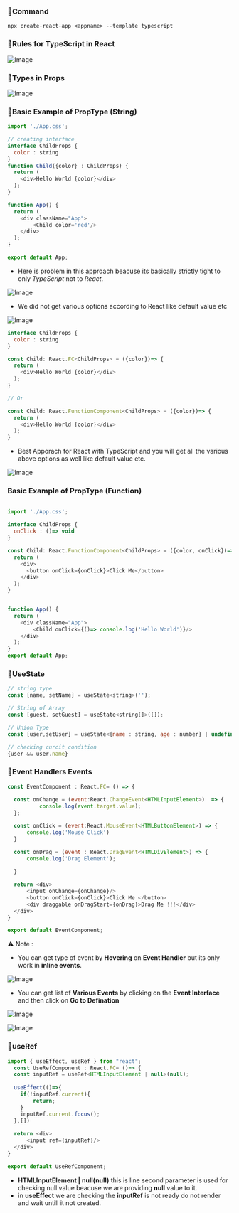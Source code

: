 ### 📘Command
```
npx create-react-app <appname> --template typescript
```
### 📘Rules for TypeScript in React
![Image](./images/1-typescript-rules.png)

### 📘Types in Props
![Image](./images/2-typesofprops.png)

### 📘Basic Example of PropType (String)

```javascript
import './App.css';

// creating interface 
interface ChildProps {
  color : string
}
function Child({color} : ChildProps) {
  return (
    <div>Hello World {color}</div>
  );
}

function App() {
  return (
    <div className="App">
        <Child color='red'/>
    </div>
  );
}

export default App;
```
* Here is problem in this approach beacuse its basically strictly tight to only _TypeScript_ not to _React_.

![Image](./images/3-problem-simple-approach.png)

* We did not get various options according to React like default value etc

![Image](./images/4-not-getting-various-option-according-to-react.png)

```javascript
interface ChildProps {
  color : string
}

const Child: React.FC<ChildProps> = ({color})=> {
  return (
    <div>Hello World {color}</div>
  );
}

// Or 

const Child: React.FunctionComponent<ChildProps> = ({color})=> {
  return (
    <div>Hello World {color}</div>
  );
}

```
* Best Apporach for React with TypeScript and you will get all the various above options as well like default value etc.

![Image](./images/5-react-typescript-approach.png)


### Basic Example of PropType (Function)

```javascript

import './App.css';

interface ChildProps {
  onClick : ()=> void
}

const Child: React.FunctionComponent<ChildProps> = ({color, onClick})=> {
  return (
    <div>
      <button onClick={onClick}>Click Me</button>
    </div>
  );
}


function App() {
  return (
    <div className="App">
        <Child onClick={()=> console.log('Hello World')}/>
    </div>
  );
}
export default App;
```

### 📘UseState

```javascript
// string type
const [name, setName] = useState<string>('');

// String of Array
const [guest, setGuest] = useState<string[]>([]);

// Union Type
const [user,setUser] = useState<{name : string, age : number} | undefined>();

// checking curcit condition
{user && user.name}
```

### 📘Event Handlers Events

```javascript
const EventComponent : React.FC= () => {
    
  const onChange = (event:React.ChangeEvent<HTMLInputElement>)  => {
          console.log(event.target.value);
  };

  const onClick = (event:React.MouseEvent<HTMLButtonElement>) => {
      console.log('Mouse Click')
  }

  const onDrag = (event : React.DragEvent<HTMLDivElement>) => {
      console.log('Drag Element');
      
  }

  return <div>
      <input onChange={onChange}/>
      <button onClick={onClick}>Click Me </button>
      <div draggable onDragStart={onDrag}>Drag Me !!!</div>
  </div>
}

export default EventComponent;
```

⚠️ Note : 
* You can get type of event by __Hovering__ on __Event Handler__ but its only work in __inline events__. 

![Image](./images/6-event-handling-types.png)

* You can get list of __Various Events__ by clicking on the __Event Interface__  and then click on __Go to Defination__
  
 ![Image](./images/7-event-interface.png)

![Image](./images/8-event-interface-go-to-defination.png)

### 📘useRef

```javascript
import { useEffect, useRef } from "react";
  const UseRefComponent : React.FC= ()=> {
  const inputRef = useRef<HTMLInputElement | null>(null);
    
  useEffect(()=>{
    if(!inputRef.current){
        return;
    }
    inputRef.current.focus();
  },[])
  
  return <div>
      <input ref={inputRef}/>
  </div>
}

export default UseRefComponent;
```
* __HTMLInputElement | null(null)__ this is line second parameter is used for checking null value beacuse we are providing __null__ value to it.
* in __useEffect__ we are checking the __inputRef__ is not ready do not render and wait untill it not created.